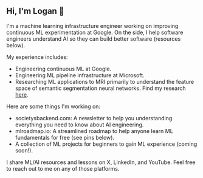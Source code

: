 ## Hi, I'm Logan 👋

I'm a machine learning infrastructure engineer working on improving continuous ML experimentation at Google. On the side, I help software engineers understand AI so they can build better software (resources below).

My experience includes:
* Engineering continuous ML at Google.
* Engineering ML pipeline infrastructure at Microsoft.
* Researching ML applications to MRI primarily to understand the feature space of semantic segmentation neural networks. Find my research [here](https://scholar.google.com/citations?user=zFntG6MAAAAJ&hl=en).

Here are some things I'm working on:
* societysbackend.com: A newsletter to help you understanding everything you need to know about AI engineering.
* mlroadmap.io: A streamlined roadmap to help anyone learn ML fundamentals for free (see pins below).
* A collection of ML projects for beginners to gain ML experience (coming soon!).

I share ML/AI resources and lessons on X, LinkedIn, and YouTube. Feel free to reach out to me on any of those platforms. 
<!--
**loganthorneloe/loganthorneloe** is a ✨ _special_ ✨ repository because its `README.md` (this file) appears on your GitHub profile.

Here are some ideas to get you started:

- 🔭 I’m currently working on ...
- 🌱 I’m currently learning ...
- 👯 I’m looking to collaborate on ...
- 🤔 I’m looking for help with ...
- 💬 Ask me about ...
- 📫 How to reach me: ...
- 😄 Pronouns: ...
- ⚡ Fun fact: ...
-->
